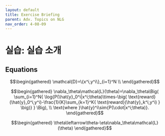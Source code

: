 ```yaml
---
layout: default
title: Exercise Briefing
parent: Adv. Topics on NLG
nav_order: 4-08-09
---
```


# 실습: 실습 소개

## Equations

$$\begin{gathered}
\mathcal{D}=\{x^i,y^i\}_{i=1}^N \\
\end{gathered}$$

$$\begin{gathered}
\nabla_\theta\mathcal{L}(\theta)=\nabla_\theta\Big(
    \sum_{i=1}^N{
        \log{P(\hat{y}_0^i|x^i;\theta)\times-\big(
            \text{reward}(\hat{y}_0^i,y^i)-\frac{1}{K}\sum_{k=1}^K{
                \text{reward}(\hat{y}_k^i,y^i)
            }
        \big)}
    }
\Big), \\
\text{where }\hat{y}^i\sim{P(\cdot|x^i;\theta)}.
\end{gathered}$$

$$\begin{gathered}
\theta\leftarrow\theta-\eta\nabla_\theta\mathcal{L}(\theta)
\end{gathered}$$
